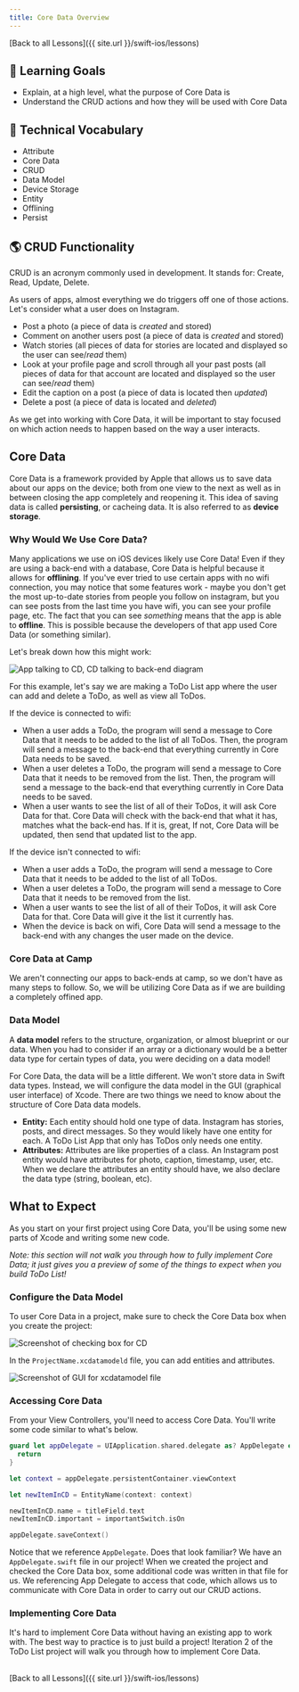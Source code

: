 ```yaml
---
title: Core Data Overview
---
```


[Back to all Lessons]({{ site.url }}/swift-ios/lessons)

## 🎯 Learning Goals

* Explain, at a high level, what the purpose of Core Data is
* Understand the CRUD actions and how they will be used with Core Data

## 📗 Technical Vocabulary

- Attribute
- Core Data
- CRUD
- Data Model
- Device Storage
- Entity
- Offlining
- Persist

## 🌎 CRUD Functionality

CRUD is an acronym commonly used in development. It stands for: Create, Read,  Update, Delete.

As users of apps, almost everything we do triggers off one of those actions. Let's consider what a user does on Instagram.

- Post a photo (a piece of data is _created_ and stored)
- Comment on another users post (a piece of data is _created_ and stored)
- Watch stories (all pieces of data for stories are located and displayed so the user can see/_read_ them)
- Look at your profile page and scroll through all your past posts (all pieces of data for that account are located and displayed so the user can see/_read_ them)
- Edit the caption on a post (a piece of data is located then _updated_)
- Delete a post (a piece of data is located and _deleted_)

As we get into working with Core Data, it will be important to stay focused on which action needs to happen based on the way a user interacts.

## Core Data

Core Data is a framework provided by Apple that allows us to save data about our apps on the device; both from one view to the next as well as in between closing the app completely and reopening it. This idea of saving data is called **persisting**, or cacheing data. It is also referred to as **device storage**.

### Why Would We Use Core Data?

Many applications we use on iOS devices likely use Core Data! Even if they are using a back-end with a database, Core Data is helpful because it allows for **offlining**. If you've ever tried to use certain apps with no wifi connection, you may notice that some features work - maybe you don't get the most up-to-date stories from people you follow on instagram, but you can see posts from the last time you have wifi, you can see your profile page, etc. The fact that you can see _something_ means that the app is able to **offline**. This is possible because the developers of that app used Core Data (or something similar).

Let's break down how this might work:

<img class="medium" alt="App talking to CD, CD talking to back-end diagram" src="{{ site.url }}/swift-ios/lessons/core-data-intro/assets/cd-flow.png">

For this example, let's say we are making a ToDo List app where the user can add and delete a ToDo, as well as view all ToDos.

If the device is connected to wifi:
- When a user adds a ToDo, the program will send a message to Core Data that it needs to be added to the list of all ToDos. Then, the program will send a message to the back-end that everything currently in Core Data needs to be saved.
- When a user deletes a ToDo, the program will send a message to Core Data that it needs to be removed from the list. Then, the program will send a message to the back-end that everything currently in Core Data needs to be saved.
- When a user wants to see the list of all of their ToDos, it will ask Core Data for that. Core Data will check with the back-end that what it has, matches what the back-end has. If it is, great, If not, Core Data will be updated, then send that updated list to the app.

If the device isn't connected to wifi:
- When a user adds a ToDo, the program will send a message to Core Data that it needs to be added to the list of all ToDos.
- When a user deletes a ToDo, the program will send a message to Core Data that it needs to be removed from the list.
- When a user wants to see the list of all of their ToDos, it will ask Core Data for that. Core Data will give it the list it currently has.
- When the device is back on wifi, Core Data will send a message to the back-end with any changes the user made on the device.

### Core Data at Camp

We aren't connecting our apps to back-ends at camp, so we don't have as many steps to follow. So, we will be utilizing Core Data as if we are building a completely offined app.

### Data Model

A **data model** refers to the structure, organization, or almost blueprint or our data. When you had to consider if an array or a dictionary would be a better data type for certain types of data, you were deciding on a data model!

For Core Data, the data will be a little different. We won't store data in Swift data types. Instead, we will configure the data model in the GUI (graphical user interface) of Xcode. There are two things we need to know about the structure of Core Data data models.

- **Entity:** Each entity should hold one type of data. Instagram has stories, posts, and direct messages. So they would likely have one entity for each. A ToDo List App that only has ToDos only needs one entity.
- **Attributes:** Attributes are like properties of a class. An Instagram post entity would have attributes for photo, caption, timestamp, user, etc. When we declare the attributes an entity should have, we also declare the data type (string, boolean, etc).

## What to Expect

As you start on your first project using Core Data, you'll be using some new parts of Xcode and writing some new code.

_Note: this section will not walk you through how to fully implement Core Data; it just gives you a preview of some of the things to expect when you build ToDo List!_

### Configure the Data Model

To user Core Data in a project, make sure to check the Core Data box when you create the project:

<img class="small" alt="Screenshot of checking box for CD" src="{{ site.url }}/swift-ios/lessons/core-data-intro/assets/check.png">

In the `ProjectName.xcdatamodeld` file, you can add entities and attributes.

<img class="medium" alt="Screenshot of GUI for xcdatamodel file" src="{{ site.url }}/swift-ios/lessons/core-data-intro/assets/gui.png">

### Accessing Core Data

From your View Controllers, you'll need to access Core Data. You'll write some code similar to what's below.

```swift
guard let appDelegate = UIApplication.shared.delegate as? AppDelegate else {
  return
}

let context = appDelegate.persistentContainer.viewContext

let newItemInCD = EntityName(context: context)

newItemInCD.name = titleField.text
newItemInCD.important = importantSwitch.isOn

appDelegate.saveContext()
```

Notice that we reference `AppDelegate`. Does that look familiar? We have an `AppDelegate.swift` file in our project! When we created the project and checked the Core Data box, some additional code was written in that file for us. We referencing App Delegate to access that code, which allows us to communicate with Core Data in order to carry out our CRUD actions.

### Implementing Core Data

It's hard to implement Core Data without having an existing app to work with. The best way to practice is to just build a project! Iteration 2 of the ToDo List project will walk you through how to implement Core Data.

<br>
[Back to all Lessons]({{ site.url }}/swift-ios/lessons)

